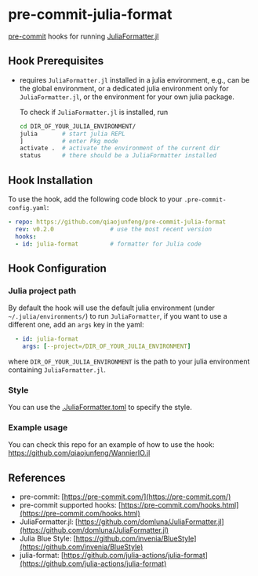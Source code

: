 # pre-commit-julia-format

[pre-commit](https://pre-commit.com/) hooks for running [JuliaFormatter.jl](https://github.com/domluna/JuliaFormatter.jl)

## Hook Prerequisites

* requires `JuliaFormatter.jl` installed in a julia environment, e.g., can be
  the global environment, or a dedicated julia
  environment only for `JuliaFormatter.jl`, or the environment for your own
  julia package.

  To check if `JuliaFormatter.jl` is installed, run

  ```bash
  cd DIR_OF_YOUR_JULIA_ENVIRONMENT/
  julia       # start julia REPL
  ]           # enter Pkg mode
  activate .  # activate the environment of the current dir
  status      # there should be a JuliaFormatter installed
  ```

## Hook Installation

To use the hook, add the following code block to your `.pre-commit-config.yaml`:

```yaml
- repo: https://github.com/qiaojunfeng/pre-commit-julia-format
  rev: v0.2.0                # use the most recent version
  hooks:
  - id: julia-format         # formatter for Julia code
```

## Hook Configuration

### Julia project path

By default the hook will use the default julia environment (under `~/.julia/environments/`)
to run `JuliaFormatter`, if you want to use a different one, add an `args` key in the yaml:

```yaml
  - id: julia-format
    args: [--project=/DIR_OF_YOUR_JULIA_ENVIRONMENT]
```

where `DIR_OF_YOUR_JULIA_ENVIRONMENT` is the path to your julia environment containing
`JuliaFormatter.jl`.

### Style

You can use the [.JuliaFormatter.toml](https://domluna.github.io/JuliaFormatter.jl/dev/config/) to specify the style.

### Example usage

You can check this repo for an example of how to use the hook: <https://github.com/qiaojunfeng/WannierIO.jl>

## References

* pre-commit: [https://pre-commit.com/](https://pre-commit.com/)
* pre-commit supported hooks: [https://pre-commit.com/hooks.html](https://pre-commit.com/hooks.html)
* JuliaFormatter.jl: [https://github.com/domluna/JuliaFormatter.jl](https://github.com/domluna/JuliaFormatter.jl)
* Julia Blue Style: [https://github.com/invenia/BlueStyle](https://github.com/invenia/BlueStyle)
* julia-format: [https://github.com/julia-actions/julia-format](https://github.com/julia-actions/julia-format)
